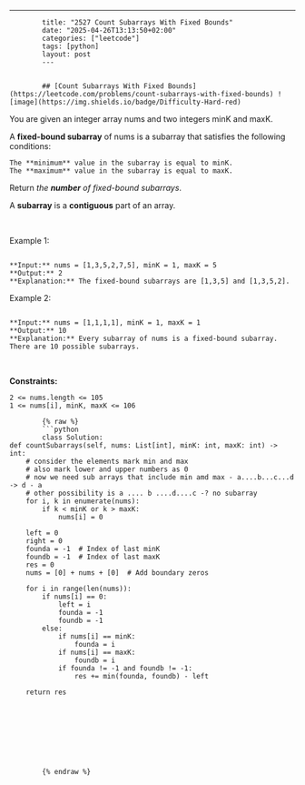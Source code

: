 ---
            title: "2527 Count Subarrays With Fixed Bounds"
            date: "2025-04-26T13:13:50+02:00"
            categories: ["leetcode"]
            tags: [python]
            layout: post
            ---
            

            ## [Count Subarrays With Fixed Bounds](https://leetcode.com/problems/count-subarrays-with-fixed-bounds) ![image](https://img.shields.io/badge/Difficulty-Hard-red)

You are given an integer array nums and two integers minK and maxK.

A **fixed-bound subarray** of nums is a subarray that satisfies the following conditions:

	The **minimum** value in the subarray is equal to minK.
	The **maximum** value in the subarray is equal to maxK.

Return *the **number** of fixed-bound subarrays*.

A **subarray** is a **contiguous** part of an array.

 

Example 1:

```

**Input:** nums = [1,3,5,2,7,5], minK = 1, maxK = 5
**Output:** 2
**Explanation:** The fixed-bound subarrays are [1,3,5] and [1,3,5,2].

```

Example 2:

```

**Input:** nums = [1,1,1,1], minK = 1, maxK = 1
**Output:** 10
**Explanation:** Every subarray of nums is a fixed-bound subarray. There are 10 possible subarrays.

```

 

**Constraints:**

	2 <= nums.length <= 105
	1 <= nums[i], minK, maxK <= 106

            {% raw %}
            ```python
            class Solution:
    def countSubarrays(self, nums: List[int], minK: int, maxK: int) -> int:
        # consider the elements mark min and max
        # also mark lower and upper numbers as 0  
        # now we need sub arrays that include min amd max - a....b...c...d -> d - a 
        # other possibility is a .... b ....d....c -? no subarray 
        for i, k in enumerate(nums):
            if k < minK or k > maxK:
                nums[i] = 0

        left = 0
        right = 0
        founda = -1  # Index of last minK
        foundb = -1  # Index of last maxK
        res = 0
        nums = [0] + nums + [0]  # Add boundary zeros

        for i in range(len(nums)):
            if nums[i] == 0:
                left = i
                founda = -1
                foundb = -1
            else:
                if nums[i] == minK:
                    founda = i
                if nums[i] == maxK:
                    foundb = i
                if founda != -1 and foundb != -1:
                    res += min(founda, foundb) - left

        return res
        

            

            

            

        
            {% endraw %}
            